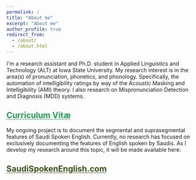 ```yaml
---
permalink: /
title: "About me"
excerpt: "About me"
author_profile: true
redirect_from: 
  - /about/
  - /about.html
---
```


I'm a research assistant and Ph.D. student in Applied Linguistics and Technology (ALT) at Iowa State University. My research interest is in the area(s) of pronunciation, phonetics, and phonology. Specifically, the automation of intelligibility ratings by way of the Acoustic Masking and Intelligibility (AMI) theory. I also research on Mispronunciation Detection and Diagnosis (MDD) systems.<br/>

## <a href="https://mahdiduris.github.io/files/MDuris_CVApr2022.pdf" target="_blank" style="text-align: center; color: #229954; text-decoration: underline;text-decoration-style: dotted;">Curriculum Vitæ</a><br/>

My ongoing project is to document the segmental and suprasegmental features of Saudi Spoken English. Currently, no research has focused on exclusively documenting the features of English spoken by Saudis. As I develop my research around this topic, it will be made available here:<br/>

## <a href="https://saudispokenenglish.com" target="_blank" style="text-align: center; color: #345015; text-decoration: underline;text-decoration-style: dotted;">SaudiSpokenEnglish.com</a>

